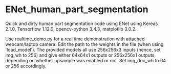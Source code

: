# ENet_human_part_segmentation
Quick and dirty human part segmentation code using ENet using Kereas 2.1.0, Tensorflow 1.12.0, opencv-python 3.4.3, matplotlib 3.0.2.


Use realtime_demo.py for a real time demonstration with attached webcam/laptop camera. Edit the path to the weights in the file (when using 'load_model'). The provided models all use 256x256x3 inputs (hence, set img_wh to 256) and give either 64x64x1 outputs or 256x256x1 outputs, depending on whether upsample was enabled or not. Set img_dec_wh to 64 or 256 accordingly. 

